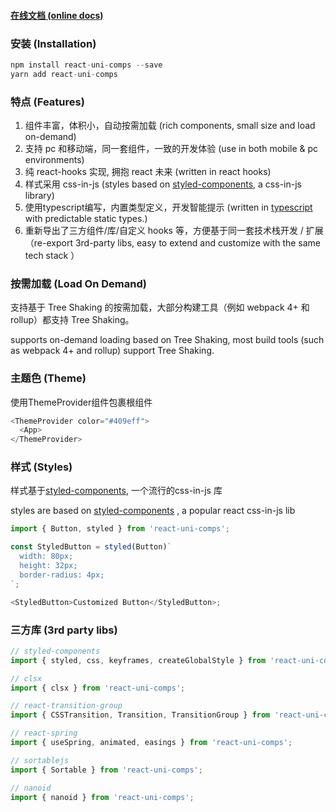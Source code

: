 #### [在线文档 (online docs)](https://leonwgc.github.io/react-uni-comps/base)

### 安装 (Installation)

```js
npm install react-uni-comps --save
yarn add react-uni-comps
```

### 特点 (Features)

1. 组件丰富，体积小，自动按需加载 (rich components, small size and load on-demand)
2. 支持 pc 和移动端，同一套组件，一致的开发体验 (use in both mobile & pc environments)
3. 纯 react-hooks 实现, 拥抱 react 未来 (written in react hooks)
4. 样式采用 css-in-js (styles based on [styled-components](https://styled-components.com/), a css-in-js library)
5. 使用typescript编写，内置类型定义，开发智能提示 (written in [typescript](https://www.typescriptlang.org/) with predictable static types.)
6. 重新导出了三方组件/库/自定义 hooks 等，方便基于同一套技术栈开发 / 扩展 （re-export 3rd-party libs, easy to extend and customize with the same tech stack ）

### 按需加载 (Load On Demand)

支持基于 Tree Shaking 的按需加载，大部分构建工具（例如 webpack 4+ 和 rollup）都支持 Tree Shaking。

supports on-demand loading based on Tree Shaking, most build tools (such as webpack 4+ and rollup) support Tree Shaking.

### 主题色 (Theme)

使用ThemeProvider组件包裹根组件

```js
<ThemeProvider color="#409eff">
  <App>
</ThemeProvider>
```

### 样式 (Styles)

样式基于[styled-components](https://styled-components.com/), 一个流行的css-in-js 库

styles are based on [styled-components](https://styled-components.com/) , a popular react css-in-js lib

```js
import { Button, styled } from 'react-uni-comps';

const StyledButton = styled(Button)`
  width: 80px;
  height: 32px;
  border-radius: 4px;
`;

<StyledButton>Customized Button</StyledButton>;
```

### 三方库 (3rd party libs)

```js
// styled-components
import { styled, css, keyframes, createGlobalStyle } from 'react-uni-comps';

// clsx
import { clsx } from 'react-uni-comps';

// react-transition-group
import { CSSTransition, Transition, TransitionGroup } from 'react-uni-comps';

// react-spring
import { useSpring, animated, easings } from 'react-uni-comps';

// sortablejs
import { Sortable } from 'react-uni-comps';

// nanoid
import { nanoid } from 'react-uni-comps';
```
